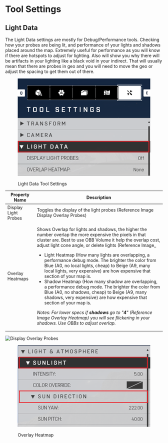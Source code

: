 # Tool Settings

## Light Data

The Light Data settings are mostly for Debug/Performance tools. Checking how your probes are being lit, and performance of your lights and shadows placed around the map. Extremely useful for performance as you will know if there are hotspots to adjust for lighting. Also will show you why there will be artifacts in your lighting like a black void in your indirect. That will usually mean that there are probes in geo and you will need to move the geo or adjust the spacing to get them out of there.

<figure><img src="../../../.gitbook/assets/image (4).png" alt=""><figcaption><p>Light Data Tool Settings</p></figcaption></figure>

| Property Name        | Description                                                                                                                                                                                                                                                                                                                                                                                                                                                                                                                                                                                                                                                                                                                                                                                                                                                                                                                                    |
| -------------------- | ---------------------------------------------------------------------------------------------------------------------------------------------------------------------------------------------------------------------------------------------------------------------------------------------------------------------------------------------------------------------------------------------------------------------------------------------------------------------------------------------------------------------------------------------------------------------------------------------------------------------------------------------------------------------------------------------------------------------------------------------------------------------------------------------------------------------------------------------------------------------------------------------------------------------------------------------- |
| Display Light Probes | Toggles the display of the light probes (Reference Image Display Overlay Probes)                                                                                                                                                                                                                                                                                                                                                                                                                                                                                                                                                                                                                                                                                                                                                                                                                                                               |
| Overlay Heatmaps     | <p>Shows Overlap for lights and shadows, the higher the number overlap the more expensive the pixels in that cluster are. Best to use OBB Volume it help the overlap cost, adjust light cone angle, or delete lights (Reference Image_</p><ul><li>Light Heatmap (How many lights are overlapping, a performance debug mode. The brighter the color from Blue (A0, no local lights, cheap) to Beige (A9, many local lights, very expensive) are how expensive that section of your map is.</li><li>Shadow Heatmap (How many shadow are overlapping, a performance debug mode. The brighter the color from Blue (A0, no shadows, cheap) to Beige (A9, many shadows, very expensive) are how expensive that section of your map is.</li></ul><p><em>Notes: For lower specs if <strong>shadows</strong> go to "<strong>4</strong>" (Reference Image Overlay Heatmap) you will see flickering in your shadows. Use OBBs to adjust overlap.</em></p> |

![Display Overlay Probes](https://i.imgur.com/FKCzBHe.gif)

<figure><img src="../../../.gitbook/assets/image (5).png" alt=""><figcaption><p>Overlay Heatmap</p></figcaption></figure>
